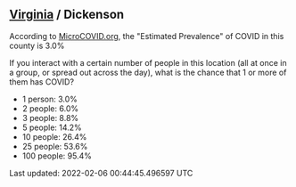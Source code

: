 
## [Virginia](/united-states/virginia) / Dickenson

According to [MicroCOVID.org](http://microcovid.org),
the "Estimated Prevalence" of COVID in this county is 3.0%

If you interact with a certain number of people in this location
(all at once in a group, or spread out across the day), what is the chance that
1 or more of them has COVID?

- 1 person: 3.0%
- 2 people: 6.0%
- 3 people: 8.8%
- 5 people: 14.2%
- 10 people: 26.4%
- 25 people: 53.6%
- 100 people: 95.4%

Last updated: 2022-02-06 00:44:45.496597 UTC
